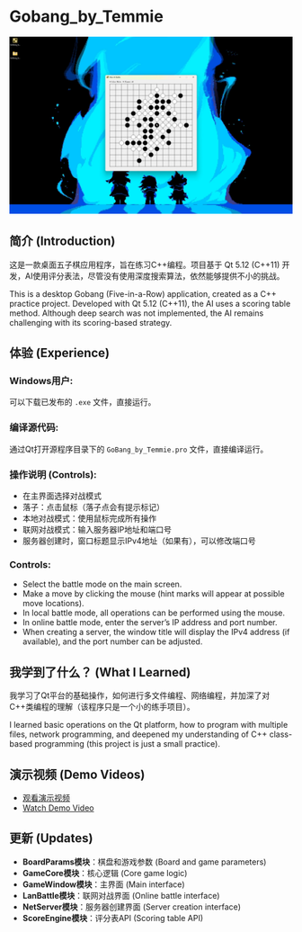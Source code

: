 # Gobang_by_Temmie

![Screenshot](./images/main.png)

## 简介 (Introduction)

这是一款桌面五子棋应用程序，旨在练习C++编程。项目基于 Qt 5.12 (C++11) 开发，AI使用评分表法，尽管没有使用深度搜索算法，依然能够提供不小的挑战。

This is a desktop Gobang (Five-in-a-Row) application, created as a C++ practice project. Developed with Qt 5.12 (C++11), the AI uses a scoring table method. Although deep search was not implemented, the AI remains challenging with its scoring-based strategy.

## 体验 (Experience)

### Windows用户:
可以下载已发布的 `.exe` 文件，直接运行。

### 编译源代码:
通过Qt打开源程序目录下的 `GoBang_by_Temmie.pro` 文件，直接编译运行。

### 操作说明 (Controls):
- 在主界面选择对战模式
- 落子：点击鼠标（落子点会有提示标记）
- 本地对战模式：使用鼠标完成所有操作
- 联网对战模式：输入服务器IP地址和端口号
- 服务器创建时，窗口标题显示IPv4地址（如果有），可以修改端口号

### Controls:
- Select the battle mode on the main screen.
- Make a move by clicking the mouse (hint marks will appear at possible move locations).
- In local battle mode, all operations can be performed using the mouse.
- In online battle mode, enter the server’s IP address and port number.
- When creating a server, the window title will display the IPv4 address (if available), and the port number can be adjusted.

## 我学到了什么？ (What I Learned)

我学习了Qt平台的基础操作，如何进行多文件编程、网络编程，并加深了对C++类编程的理解（该程序只是一个小的练手项目）。

I learned basic operations on the Qt platform, how to program with multiple files, network programming, and deepened my understanding of C++ class-based programming (this project is just a small practice).

## 演示视频 (Demo Videos)

- [观看演示视频](https://www.bilibili.com/video/BV1fs4y1r7XH)
- [Watch Demo Video](https://youtu.be/Ela0xCwen9Q)

## 更新 (Updates)

- **BoardParams模块**：棋盘和游戏参数 (Board and game parameters)
- **GameCore模块**：核心逻辑 (Core game logic)
- **GameWindow模块**：主界面 (Main interface)
- **LanBattle模块**：联网对战界面 (Online battle interface)
- **NetServer模块**：服务器创建界面 (Server creation interface)
- **ScoreEngine模块**：评分表API (Scoring table API)
